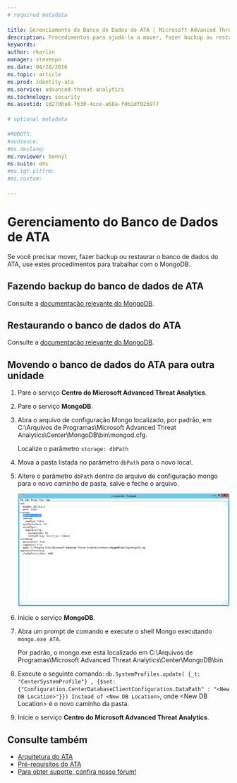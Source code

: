 ```yaml
---
# required metadata

title: Gerenciamento do Banco de Dados do ATA | Microsoft Advanced Threat Analytics
description: Procedimentos para ajudá-lo a mover, fazer backup ou restaurar o banco de dados do ATA.
keywords:
author: rkarlin
manager: stevenpo
ms.date: 04/28/2016
ms.topic: article
ms.prod: identity-ata
ms.service: advanced-threat-analytics
ms.technology: security
ms.assetid: 1d27dba8-fb30-4cce-a68a-f0b1df02b977

# optional metadata

#ROBOTS:
#audience:
#ms.devlang:
ms.reviewer: bennyl
ms.suite: ems
#ms.tgt_pltfrm:
#ms.custom:

---
```


# Gerenciamento do Banco de Dados de ATA
Se você precisar mover, fazer backup ou restaurar o banco de dados do ATA, use estes procedimentos para trabalhar com o MongoDB.

## Fazendo backup do banco de dados de ATA
Consulte a [documentação relevante do MongoDB](http://docs.mongodb.org/manual/administration/backup/).

## Restaurando o banco de dados do ATA
Consulte a [documentação relevante do MongoDB](http://docs.mongodb.org/manual/administration/backup/).

## Movendo o banco de dados do ATA para outra unidade

1.  Pare o serviço **Centro do Microsoft Advanced Threat Analytics**.

2.  Pare o serviço **MongoDB**.

3.  Abra o arquivo de configuração Mongo localizado, por padrão, em C:\Arquivos de Programas\Microsoft Advanced Threat Analytics\Center\MongoDB\bin\mongod.cfg.

    Localize o parâmetro `storage: dbPath`

4.  Mova a pasta listada no parâmetro `dbPath` para o novo local.

5.  Altere o parâmetro `dbPath` dentro do arquivo de configuração mongo para o novo caminho de pasta, salve e feche o arquivo.

    ![Imagem ao modificar a configuração do MongoDB](media/ATA-mongoDB-moveDB.png)

6.  Inicie o serviço **MongoDB**.

7.  Abra um prompt de comando e execute o shell Mongo executando `mongo.exe ATA`.

    Por padrão, o mongo.exe está localizado em C:\Arquivos de Programas\Microsoft Advanced Threat Analytics\Center\MongoDB\bin

8.  Execute o seguinte comando: `db.SystemProfiles.update( {_t: "CenterSystemProfile"} , {$set:{"Configuration.CenterDatabaseClientConfiguration.DataPath" : "<New DB Location>"}}) Instead of <New DB Location>`, onde &lt;New DB Location&gt; é o novo caminho da pasta.

9. Inicie o serviço **Centro do Microsoft Advanced Threat Analytics**.

## Consulte também
- [Arquitetura do ATA](/advanced-threat-analytics/understand/ata-architecture)
- [Pré-requisitos do ATA](/advanced-threat-analytics/plandesign/ata-prerequisites)
- [Para obter suporte, confira nosso fórum!](https://social.technet.microsoft.com/Forums/security/en-US/home?forum=mata)


<!--HONumber=Apr16_HO2-->


